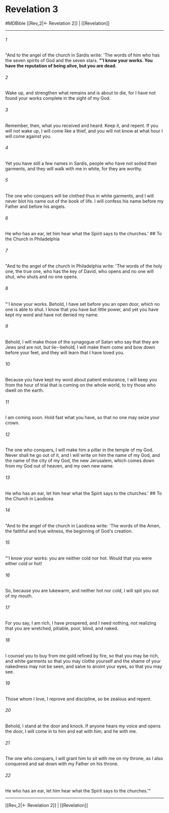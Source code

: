 # Revelation 3
#MDBible
[[Rev_2|← Revelation 2]] | [[Revelation]]

***

###### 1 

"And to the angel of the church in Sardis write: 'The words of him who has the seven spirits of God and the seven stars. **"'I know your works. You have the reputation of being alive, but you are dead.** 

###### 2 

Wake up, and strengthen what remains and is about to die, for I have not found your works complete in the sight of my God. 

###### 3 

Remember, then, what you received and heard. Keep it, and repent. If you will not wake up, I will come like a thief, and you will not know at what hour I will come against you. 

###### 4 

Yet you have still a few names in Sardis, people who have not soiled their garments, and they will walk with me in white, for they are worthy. 

###### 5 

The one who conquers will be clothed thus in white garments, and I will never blot his name out of the book of life. I will confess his name before my Father and before his angels. 

###### 6 

He who has an ear, let him hear what the Spirit says to the churches.' ## To the Church in Philadelphia 

###### 7 

"And to the angel of the church in Philadelphia write: 'The words of the holy one, the true one, who has the key of David, who opens and no one will shut, who shuts and no one opens. 

###### 8 

"'I know your works. Behold, I have set before you an open door, which no one is able to shut. I know that you have but little power, and yet you have kept my word and have not denied my name. 

###### 9 

Behold, I will make those of the synagogue of Satan who say that they are Jews and are not, but lie--behold, I will make them come and bow down before your feet, and they will learn that I have loved you. 

###### 10 

Because you have kept my word about patient endurance, I will keep you from the hour of trial that is coming on the whole world, to try those who dwell on the earth. 

###### 11 

I am coming soon. Hold fast what you have, so that no one may seize your crown. 

###### 12 

The one who conquers, I will make him a pillar in the temple of my God. Never shall he go out of it, and I will write on him the name of my God, and the name of the city of my God, the new Jerusalem, which comes down from my God out of heaven, and my own new name. 

###### 13 

He who has an ear, let him hear what the Spirit says to the churches.' ## To the Church in Laodicea 

###### 14 

"And to the angel of the church in Laodicea write: 'The words of the Amen, the faithful and true witness, the beginning of God's creation. 

###### 15 

"'I know your works: you are neither cold nor hot. Would that you were either cold or hot! 

###### 16 

So, because you are lukewarm, and neither hot nor cold, I will spit you out of my mouth. 

###### 17 

For you say, I am rich, I have prospered, and I need nothing, not realizing that you are wretched, pitiable, poor, blind, and naked. 

###### 18 

I counsel you to buy from me gold refined by fire, so that you may be rich, and white garments so that you may clothe yourself and the shame of your nakedness may not be seen, and salve to anoint your eyes, so that you may see. 

###### 19 

Those whom I love, I reprove and discipline, so be zealous and repent. 

###### 20 

Behold, I stand at the door and knock. If anyone hears my voice and opens the door, I will come in to him and eat with him, and he with me. 

###### 21 

The one who conquers, I will grant him to sit with me on my throne, as I also conquered and sat down with my Father on his throne. 

###### 22 

He who has an ear, let him hear what the Spirit says to the churches.'" 

***

[[Rev_2|← Revelation 2]] | [[Revelation]]
